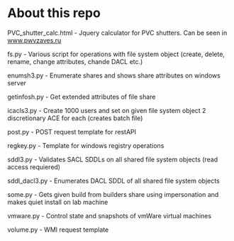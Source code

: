 <h1>About this repo</h1>

PVC_shutter_calc.html - Jquery calculator for PVC shutters. Can be seen in www.pwvzaves.ru

fs.py - Various script for operations with file system object (create, delete, rename, change attributes, chande DACL etc.) 

enumsh3.py - Enumerate shares and shows share attributes on windows server

getinfosh.py - Get extended attributes of file share

icacls3.py - Create 1000 users and set on given file system object 2 discretionary ACE for each (creates batch file)

post.py - POST request template for restAPI

regkey.py - Template for windows registry operations

sddl3.py - Validates SACL SDDLs on all shared file system objects (read access requiered)

sddl_dacl3.py - Enumerates DACL SDDL of all shared file system objects

some.py - Gets given build from builders share using impersonation and makes quiet install on lab machine

vmware.py - Control state and snapshots of vmWare virtual machines

volume.py - WMI request template
